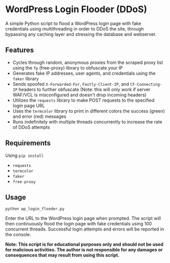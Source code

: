 # WordPress Login Flooder (DDoS)

A simple Python script to flood a WordPress login page with fake credentials using multithreading in order to DDoS the site, through bypassing any caching layer and stressing the database and webserver.

## Features

- Cycles through random, anonymous proxies from the scraped proxy list using the `fp` (free-proxy) library to obfuscate your IP
- Generates fake IP addresses, user agents, and credentials using the `faker` library
- Sends spoofed `X-Forwarded-For`, `Fastly-Client-IP`, and `CF-Connecting-IP` headers to further obfuscate (Note: this will only work if server WAF/VCL is misconfigured and doesn't drop incoming headers)
- Utilizes the `requests` library to make POST requests to the specified login page URL
- Uses the `termcolor` library to print in different colors the success (green) and error (red) messages
- Runs indefinitely with multiple threads concurrently to increase the rate of DDoS attempts

## Requirements

Using `pip install`

- `requests`
- `termcolor`
- `faker`
- `free-proxy`

## Usage

`python wp_login_flooder.py`

Enter the URL to the WordPress login page when prompted. The script will then continuously flood the login page with fake credentials using 100 concurrent threads. Successful login attempts and errors will be reported in the console.

**Note: This script is for educational purposes only and should not be used for malicious activities. The author is not responsible for any damages or consequences that may result from using this script.**
